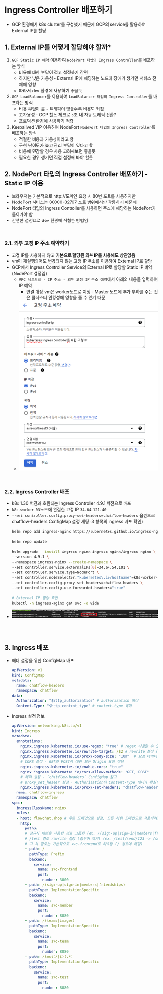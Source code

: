 # Ingress Controller 배포하기
* GCP 환경에서 k8s cluster를 구성했기 때문에 GCP의 service를 활용하여 External IP를 할당

## 1. External IP를 어떻게 할당해야 할까?
1. `GCP Static IP 예약` 이용하여 `NodePort 타입의 Ingress Controller`를 배포하는 방식
   * 비용에 대한 부담이 적고 설정하기 간편
   * 하지만 낮은 가용성 - External IP에 해당하는 노드에 장애가 생기면 서비스 전체에 영향
   * 따라서 dev 환경에 사용하기 좋을듯
2. `GCP LoadBalancer`를 이용하여 `LoadBalancer 타입의 Ingress Controller`를 배포하는 방식
   * 비용 부담이 큼 - 트래픽이 많을수록 비용도 커짐
   * 고가용성 - GCP 헬스 체크로 5초 내 자동 트래픽 전환?
   * 프로덕션 환경에 사용하기 적합
3. Keepalived VIP 이용하여 NodePort `NodePort 타입의 Ingress Controller`를 배포하는 방식
   * 적절한 비용과 가용성이라고 함
   * 구현 난이도가 높고 관리 부담이 있다고 함
   * 비용에 민감할 경우 사용 고려해보면 좋을듯
   * 필요한 경우 생기면 직접 설정해 봐야 할듯

## 2. NodePort 타입의 Ingress Controller 배포하기 - Static IP 이용
* 브라우저는 기본적으로 http://도메인 요청 시 80번 포트를 사용하지만
* NodePort 서비스는 30000-32767 포트 범위에서만 작동하기 때문에
* NodePort 타입의 Ingress Controller를 사용하면 주소에 해당하는 NodePort가 들어가야 함
* 간편한 설정으로 dev 환경에 적합한 방법임

<br>

### 2.1. 외부 고정 IP 주소 예약하기
* 고정 IP를 사용하지 않고 **기본으로 할당된 외부 IP를 사용해도 상관없음**
* vm이 재실행되어도 변경되지 않는 고정 IP 주소를 이용하여 External IP로 할당
* GCP에서 Ingress Controller Service의 External IP로 할당할 Static IP 예약 (NodePort 설정임)
  * `VPC 네트워크 - IP 주소 - 외부 고정 IP 주소 예약`에서 아래의 내용들 입력하여 IP 예약
    * 연결 대상 vm은 worker노드로 지정 - Master 노드에 추가 부하를 주는 것은 클러스터 안정성에 영향을 줄 수 있기 때문
  * ![](2025-04-05-02-02-40.png)

<br>

### 2.2. Ingress Controller 배포
* k8s 1.30 버전과 호환되는 Ingress Controller 4.9.1 버전으로 배포
* `k8s-worker-03`노드에 연결한 고정 IP `34.64.121.40`
* `--set controller.config.proxy-set-headers=chatflow-headers` 옵션으로 chatflow-headers ConfigMap 설정 세팅 (3 항목의 Ingress 배포 확인)
  ```sh
  helm repo add ingress-nginx https://kubernetes.github.io/ingress-nginx

  helm repo update

  helm upgrade --install ingress-nginx ingress-nginx/ingress-nginx \
  --version 4.9.1 \
  --namespace ingress-nginx --create-namespace \
  --set controller.service.externalIPs[0]=34.64.54.101 \
  --set controller.service.type=NodePort \
  --set controller.nodeSelector."kubernetes\.io/hostname"=k8s-worker-03 \
  --set controller.config.proxy-set-headers=chatflow-headers \ 
  --set controller.config.use-forwarded-headers="true"

  # External IP 할당 확인
  kubectl -n ingress-nginx get svc -o wide
  ```
* ![](2025-04-05-02-59-15.png)

<br><br>

## 3. Ingress 배포
* 헤더 설정을 위한 ConfigMap 배포
  ```yaml
  apiVersion: v1
  kind: ConfigMap
  metadata:
    name: chatflow-headers
    namespace: chatflow
  data:
    Authorization: "$http_authorization" # authorization 헤더
    Content-Type: "$http_content_type" # content-type 헤더
  ```
* Ingress 설정 정보
  ```yaml
  apiVersion: networking.k8s.io/v1
  kind: Ingress
  metadata:
    annotations:
      nginx.ingress.kubernetes.io/use-regex: "true" # regex 사용할 수 있도록 설정
      nginx.ingress.kubernetes.io/rewrite-target: /$2 # rewrite 설정 (/test 참고) 
      nginx.ingress.kubernetes.io/proxy-body-size: "10m"  # 요청 데이터 10MB 제한
      # CORS 설정 - GET과 POST에 대한 모든 Origin 요청 허용 
      nginx.ingress.kubernetes.io/enable-cors: "true"
      nginx.ingress.kubernetes.io/cors-allow-methods: "GET, POST"
      # 헤더 설정 - `chatflow-headers` ConfigMap 참고
      # proxy_set_header 설정 - Authorization와 Content-Type 헤더가 확실히 백엔드 서비스로 전달되도록 보장
      nginx.ingress.kubernetes.io/proxy-set-headers: "chatflow-headers"
    name: chatflow-ingress
    namespace: chatflow
  spec:
    ingressClassName: nginx
    rules:
    - host: flowchat.shop # 루트 도메인으로 설정, 모든 하위 도메인으로 적용하려면 "*.flowchat.shop" 와 같이 작성
      http:
        paths:
        # 정규식 패턴을 사용한 경로 그룹화 (ex. /(sign-up|sign-in|members|friendships))
        # /test 경로 rewrite 설정 (접두어 제거) (ex. /test/send/123 -> /send/123 으로 라우팅)
        # 그 외 경로는 기본적으로 svc-frontend로 라우팅 (/ 경로에 해당)
        - path: /
          pathType: Prefix
          backend:
            service:
              name: svc-frontend
              port:
                number: 3000
        - path: /(sign-up|sign-in|members|friendships)
          pathType: ImplementationSpecific
          backend:
            service:
              name: svc-member
              port:
                number: 8080
        - path: /(teams|images)
          pathType: ImplementationSpecific
          backend:
            service:
              name: svc-team
              port:
                number: 8080
        - path: /test(/|$)(.*)
          pathType: ImplementationSpecific
          backend:
            service:
              name: svc-test
              port:
                number: 8080
  ```



